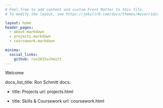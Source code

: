 ```yaml
---
# Feel free to add content and custom Front Matter to this file.
# To modify the layout, see https://jekyllrb.com/docs/themes/#overriding-theme-defaults

layout: home
header_pages:
  - about.markdown
  - projects.markdown
  - coursework.markdown
  
minima:
  social_links:
    github: ron2015schmitt
---
```



Welcome

docs_list_title: Ron Schmitt
docs:
- title: Projects
  url: projects.html

- title: Skills & Coursework 
  url: coursework.html

